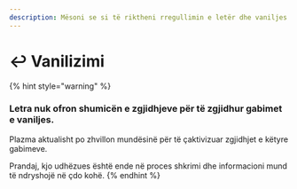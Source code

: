 ```yaml
---
description: Mësoni se si të riktheni rregullimin e letër dhe vaniljes.
---
```


# ↩️ Vanilizimi

{% hint style="warning" %}

### Letra nuk ofron shumicën e zgjidhjeve për të zgjidhur gabimet e vaniljes.

Plazma aktualisht po zhvillon mundësinë për të çaktivizuar zgjidhjet e këtyre gabimeve.

Prandaj, kjo udhëzues është ende në proces shkrimi dhe informacioni mund të ndryshojë në çdo kohë.
{% endhint %}
